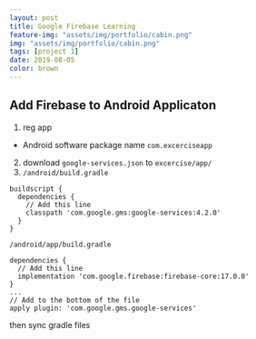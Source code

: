 ```yaml
---
layout: post
title: Google Firebase Learning
feature-img: "assets/img/portfolio/cabin.png"
img: "assets/img/portfolio/cabin.png"
tags: [project 1]
date: 2019-08-05
color: brown
---
```


## Add Firebase to Android Applicaton
1. reg app
  * Android software package name `com.excerciseapp`
2. download `google-services.json` to `excercise/app/`
3. `/android/build.gradle`
```
buildscript {
  dependencies {
    // Add this line
    classpath 'com.google.gms:google-services:4.2.0'
  }
}
```
`/android/app/build.gradle`
```
dependencies {
  // Add this line
  implementation 'com.google.firebase:firebase-core:17.0.0'
}
...
// Add to the bottom of the file
apply plugin: 'com.google.gms.google-services'
```
then sync gradle files
